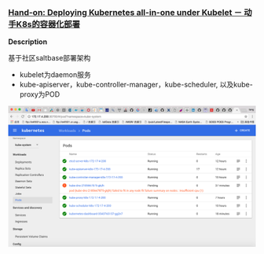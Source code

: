 



### [Hand-on: Deploying Kubernetes all-in-one under Kubelet － 动手K8s的容器化部署](./get-all-packages.md)

__Description__

基于社区saltbase部署架构

* kubelet为daemon服务
* kube-apiserver，kube-controller-manager，kube-scheduler, 以及kube-proxy为POD

![屏幕快照 2017-05-04 上午2.03.11.png](./屏幕快照%202017-05-04%20上午2.03.11.png)